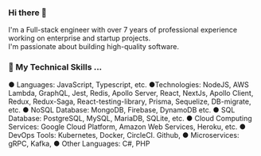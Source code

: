 ### Hi there 👋

I'm a Full-stack engineer with over 7 years of professional experience working on enterprise and startup projects. <br />
I'm passionate about building high-quality software.

### 🔭 My Technical Skills ...
● Languages: JavaScript, Typescript, etc.
●Technologies: NodeJS, AWS Lambda, GraphQL, Jest, Redis, Apollo Server, React, NextJs,
  Apollo Client, Redux, Redux-Saga, React-testing-library, Prisma, Sequelize, DB-migrate, etc.
● NoSQL Database: MongoDB, Firebase, DynamoDB etc.
● SQL Database: PostgreSQL, MySQL, MariaDB, SQLite, etc.
● Cloud Computing Services: Google Cloud Platform, Amazon Web Services, Heroku, etc.
● DevOps Tools: Kubernetes, Docker, CircleCI. Github,
● Microservices: gRPC, Kafka,
● Other Languages: C#, PHP
<!--
**lakeside763/lakeside763** is a ✨ _special_ ✨ repository because its `README.md` (this file) appears on your GitHub profile.

Here are some ideas to get you started:

- 🔭 I’m currently working on ...
- 🌱 I’m currently learning ...
- 👯 I’m looking to collaborate on ...
- 🤔 I’m looking for help with ...
- 💬 Ask me about ...
- 📫 How to reach me: ...
- 😄 Pronouns: ...
- ⚡ Fun fact: ...
-->
